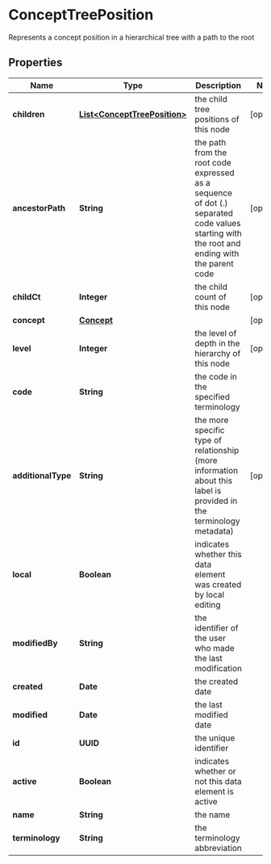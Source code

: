

# ConceptTreePosition

Represents a concept position in a hierarchical tree with a path to the root

## Properties

| Name | Type | Description | Notes |
|------------ | ------------- | ------------- | -------------|
|**children** | [**List&lt;ConceptTreePosition&gt;**](ConceptTreePosition.md) | the child tree positions of this node |  [optional] |
|**ancestorPath** | **String** | the path from the root code expressed as a sequence of dot (.) separated code values starting with the root and ending with the parent code |  [optional] |
|**childCt** | **Integer** | the child count of this node |  [optional] |
|**concept** | [**Concept**](Concept.md) |  |  [optional] |
|**level** | **Integer** | the level of depth in the hierarchy of this node |  [optional] |
|**code** | **String** | the code in the specified terminology |  |
|**additionalType** | **String** | the more specific type of relationship (more information about this label is provided in the terminology metadata) |  [optional] |
|**local** | **Boolean** | indicates whether this data element was created by local editing |  |
|**modifiedBy** | **String** | the identifier of the user who made the last modification |  |
|**created** | **Date** | the created date |  |
|**modified** | **Date** | the last modified date |  |
|**id** | **UUID** | the unique identifier |  |
|**active** | **Boolean** | indicates whether or not this data element is active |  |
|**name** | **String** | the name |  |
|**terminology** | **String** | the terminology abbreviation |  |



